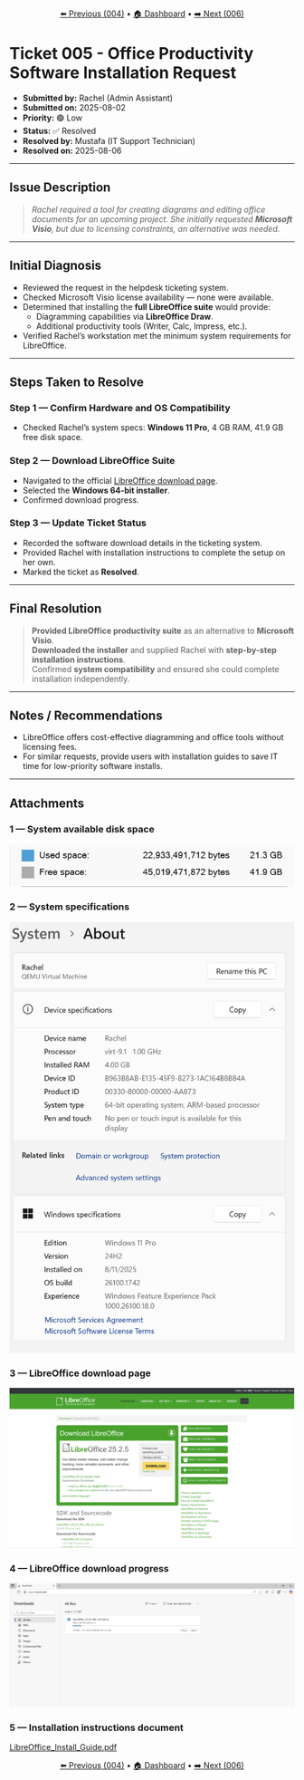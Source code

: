 <p align="center">
  <a href="/tickets/ticket-004/README.md">⬅️ Previous (004)</a> • 
  <a href="/dashboard.md">🏠 Dashboard</a> • 
  <a href="/tickets/ticket-006/README.md">➡️ Next (006)</a>
</p>

# Ticket 005 - Office Productivity Software Installation Request

- **Submitted by:** Rachel (Admin Assistant)
- **Submitted on:** 2025-08-02
- **Priority:** 🟢 Low
- **Status:** ✅ Resolved
- **Resolved by:** Mustafa (IT Support Technician)
- **Resolved on:** 2025-08-06

---

## Issue Description

> _Rachel required a tool for creating diagrams and editing office documents for an upcoming project. She initially requested **Microsoft Visio**, but due to licensing constraints, an alternative was needed._

---

## Initial Diagnosis

- Reviewed the request in the helpdesk ticketing system.
- Checked Microsoft Visio license availability — none were available.
- Determined that installing the **full LibreOffice suite** would provide:
  - Diagramming capabilities via **LibreOffice Draw**.
  - Additional productivity tools (Writer, Calc, Impress, etc.).
- Verified Rachel’s workstation met the minimum system requirements for LibreOffice.

---

## Steps Taken to Resolve

### Step 1 — Confirm Hardware and OS Compatibility

- Checked Rachel’s system specs: **Windows 11 Pro**, 4 GB RAM, 41.9 GB free disk space.

### Step 2 — Download LibreOffice Suite

- Navigated to the official [LibreOffice download page](https://www.libreoffice.org).
- Selected the **Windows 64-bit installer**.
- Confirmed download progress.

### Step 3 — Update Ticket Status

- Recorded the software download details in the ticketing system.
- Provided Rachel with installation instructions to complete the setup on her own.
- Marked the ticket as **Resolved**.

---

## Final Resolution

> **Provided LibreOffice productivity suite** as an alternative to **Microsoft Visio**.  
> **Downloaded the installer** and supplied Rachel with **step-by-step installation instructions**.  
> Confirmed **system compatibility** and ensured she could complete installation independently.

---

## Notes / Recommendations

- LibreOffice offers cost-effective diagramming and office tools without licensing fees.
- For similar requests, provide users with installation guides to save IT time for low-priority software installs.

---

## Attachments

### 1 — System available disk space

![System available disk space](/assets/ticket-005/01-ticket-005-available-space.png)

### 2 — System specifications

![System specifications](/assets/ticket-005/02-ticket-005-system-spec.png)

### 3 — LibreOffice download page

![LibreOffice download page](/assets/ticket-005/03-ticket-005-Libre-Office-download.png)

### 4 — LibreOffice download progress

![LibreOffice download progress](/assets/ticket-005/04-ticket-005-download-progress.png)

### 5 — Installation instructions document

[LibreOffice_Install_Guide.pdf](/#)

<p align="center">
  <a href="/tickets/ticket-004/README.md">⬅️ Previous (004)</a> • 
  <a href="/dashboard.md">🏠 Dashboard</a> • 
  <a href="/tickets/ticket-006/README.md">➡️ Next (006)</a>
</p>
